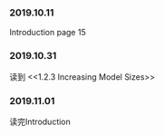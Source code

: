 ### 2019.10.11
Introduction page 15
### 2019.10.31
读到 <<1.2.3 Increasing Model Sizes>>
### 2019.11.01
读完Introduction
